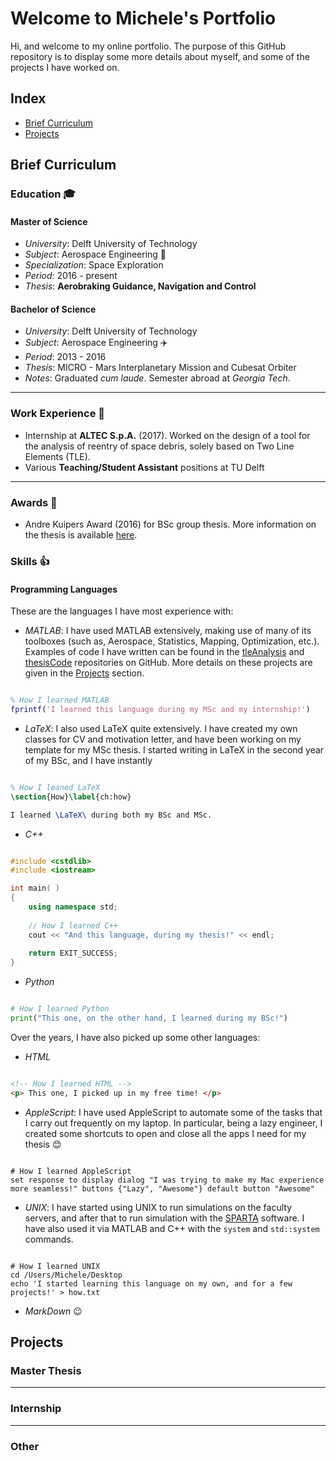 # Welcome to Michele's Portfolio

Hi, and welcome to my online portfolio. The purpose of this GitHub repository is to display some more details about myself, and some of the projects I have worked on.

## Index

- [Brief Curriculum](https://mfacchinelli.github.io/#brief-curriculum)
- [Projects](https://mfacchinelli.github.io/#projects)

## Brief Curriculum

### Education :mortar_board:

#### Master of Science

- *University*: Delft University of Technology
- *Subject*: Aerospace Engineering :rocket:
- *Specialization*: Space Exploration
- *Period*: 2016 - present
- *Thesis*: **Aerobraking Guidance, Navigation and Control**

#### Bachelor of Science

- *University*: Delft University of Technology
- *Subject*: Aerospace Engineering :airplane:
- *Period*: 2013 - 2016
- *Thesis*: MICRO - Mars Interplanetary Mission and Cubesat Orbiter []()
- *Notes*: Graduated *cum laude*. Semester abroad at *Georgia Tech*.

---

### Work Experience :briefcase:

- Internship at **ALTEC S.p.A.** (2017).
Worked on the design of a tool for the analysis of reentry of space debris, solely based on Two Line Elements (TLE). 
- Various **Teaching/Student Assistant** positions at TU Delft

---

### Awards :tada:

- Andre Kuipers Award (2016) for BSc group thesis. More information on the thesis is available [here](https://mfacchinelli.github.io/#projects).

### Skills :thumbsup:

#### Programming Languages

These are the languages I have most experience with:

- *MATLAB*: I have used MATLAB extensively, making use of many of its toolboxes (such as, Aerospace, Statistics, Mapping, Optimization, etc.). Examples of code I have written can be found in the [tleAnalysis](https://github.com/mfacchinelli/tleAnalysis) and [thesisCode](https://github.com/mfacchinelli/thesisCode) repositories on GitHub. More details on these projects are given in the [Projects](https://mfacchinelli.github.io/#projects) section. 
```matlab

% How I learned MATLAB
fprintf('I learned this language during my MSc and my internship!')

```
- *LaTeX*: I also used LaTeX quite extensively. I have created my own classes for CV and motivation letter, and have been working on my template for my MSc thesis. I started writing in LaTeX in the second year of my BSc, and I have instantly 
```latex

% How I leaned LaTeX
\section{How}\label{ch:how}

I learned \LaTeX\ during both my BSc and MSc.

```
- *C++*
```cpp

#include <cstdlib>
#include <iostream>

int main( )
{
    using namespace std;
   
    // How I learned C++
    cout << "And this language, during my thesis!" << endl;
   
    return EXIT_SUCCESS;
}

```
- *Python*
```python

# How I learned Python
print("This one, on the other hand, I learned during my BSc!")

```

Over the years, I have also picked up some other languages:

- *HTML*
```html

<!-- How I learned HTML -->
<p> This one, I picked up in my free time! </p>

```
- *AppleScript*: I have used AppleScript to automate some of the tasks that I carry out frequently on my laptop. In particular, being a lazy engineer, I created some shortcuts to open and close all the apps I need for my thesis :blush: 
```applescript

# How I learned AppleScriptset response to display dialog "I was trying to make my Mac experience more seamless!" buttons {"Lazy", "Awesome"} default button "Awesome"

```
- *UNIX*: I have started using UNIX to run simulations on the faculty servers, and after that to run simulation with the [SPARTA](http://sparta.sandia.gov) software. I have also used it via MATLAB and C++ with the `system` and `std::system` commands. 
```unix

# How I learned UNIX
cd /Users/Michele/Desktop
echo 'I started learning this language on my own, and for a few projects!' > how.txt

```
- *MarkDown* :wink:

## Projects

### Master Thesis

---

### Internship

---

### Other
